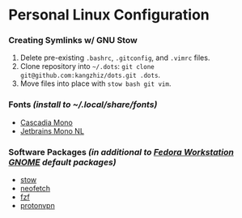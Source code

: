 # Personal Linux Configuration

### Creating Symlinks w/ GNU Stow

1. Delete pre-existing `.bashrc`, `.gitconfig`, and `.vimrc` files.
2. Clone repository into `~/.dots`: `git clone git@github.com:kangzhiz/dots.git .dots`.
3. Move files into place with `stow bash git vim`.

### Fonts *(install to ~/.local/share/fonts)*

* [Cascadia Mono](https://github.com/microsoft/cascadia-code)
* [Jetbrains Mono NL](https://github.com/JetBrains/JetBrainsMono)

### Software Packages *(in additional to [Fedora Workstation GNOME](https://getfedora.org/) default packages)*

* [stow](https://github.com/aspiers/stow)
* [neofetch](https://github.com/dylanaraps/neofetch)
* [fzf](https://github.com/junegunn/fzf)
* [protonvpn](https://github.com/ProtonVPN/linux-cli)
